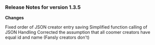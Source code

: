 
### Release Notes for version 1.3.5


**Changes**

Fixed order of JSON creator entry saving
Simplified function calling of JSON Handling
Corrected the assumption that all coomer creators have equal id and name (Fansly creators don't)

